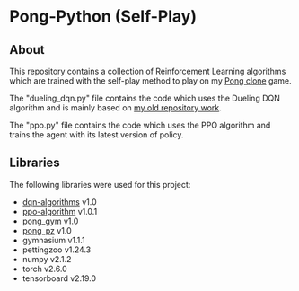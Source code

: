 # Pong-Python (Self-Play)

## About
This repository contains a collection of Reinforcement Learning algorithms which are trained with 
the self-play method to play on my [Pong clone](https://github.com/bottamichele/Pong-Python) game.

The "dueling_dqn.py" file contains the code which uses the Dueling DQN algorithm and 
is mainly based on [my old repository work](https://github.com/bottamichele/Pong-Python-RL).

The "ppo.py" file contains the code which uses the PPO algorithm and trains the agent 
with its latest version of policy.

## Libraries
The following libraries were used for this project:
- [dqn-algorithms](https://github.com/bottamichele/dqn-algorithms) v1.0
- [ppo-algorithm](https://github.com/bottamichele/ppo-algorithm) v1.0.1
- [pong_gym](https://github.com/bottamichele/Pong-Gym) v1.0
- [pong_pz](https://github.com/bottamichele/Pong-PZ) v1.0
- gymnasium v1.1.1
- pettingzoo v1.24.3
- numpy v2.1.2
- torch v2.6.0
- tensorboard v2.19.0
